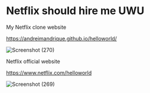 # Netflix should hire me UWU
 
 My Netflix clone website
 
 https://andreimandrique.github.io/helloworld/

![Screenshot (270)](https://github.com/andreimandrique/helloworld/assets/158472848/65dfd8a5-b4ae-4fa3-9ac3-b73e4b4fe6d0)

 
 Netflix official website
 
 https://www.netflix.com/helloworld
 
![Screenshot (269)](https://github.com/andreimandrique/helloworld/assets/158472848/7176f6ac-3d76-4776-9b29-b2ab4b61be3a)


